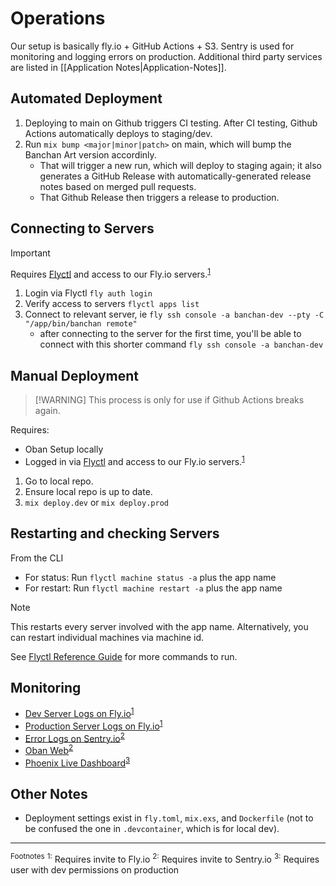 # Operations

Our setup is basically fly.io + GitHub Actions + S3. Sentry is used for monitoring and logging errors on production. Additional third party services are listed in \[[Application Notes|Application-Notes]].

## Automated Deployment

1. Deploying to main on Github triggers CI testing. After CI testing, Github Actions automatically deploys to staging/dev.
2. Run `mix bump <major|minor|patch>` on main, which will bump the Banchan Art version accordinly.
    - That will trigger a new run, which will deploy to staging again; it also generates a GitHub Release with automatically-generated release notes based on merged pull requests.
    - That Github Release then triggers a release to production.

## Connecting to Servers

> [!IMPORTANT]
> Requires [Flyctl](https://fly.io/docs/hands-on/install-flyctl/) and access to our Fly.io servers.<sup>[1](#footnote1)</sup>

1. Login via Flyctl `fly auth login`
2. Verify access to servers `flyctl apps list`
3. Connect to relevant server, ie `fly ssh console -a banchan-dev --pty -C "/app/bin/banchan remote"`
    - after connecting to the server for the first time, you'll be able to connect with this shorter command `fly ssh console -a banchan-dev`

## Manual Deployment
>
> [!WARNING]
> This process is only for use if Github Actions breaks again.

Requires:

- Oban Setup locally
- Logged in via [Flyctl](https://fly.io/docs/hands-on/install-flyctl/) and access to our Fly.io servers.<sup>[1](#footnote1)</sup>

1. Go to local repo.
2. Ensure local repo is up to date.
3. `mix deploy.dev` or  `mix deploy.prod`

## Restarting and checking Servers

From the CLI

- For status: Run `flyctl machine status -a` plus the app name
- For restart: Run `flyctl machine restart -a` plus the app name

> [!NOTE]
> This restarts every server involved with the app name. Alternatively, you can restart individual machines via machine id.

See [Flyctl Reference Guide](https://fly.io/docs/reference/) for more commands to run.

## Monitoring

- [Dev Server Logs on Fly.io](https://fly.io/apps/banchan-dev/monitoring)<sup>[1](#footnote1)</sup>
- [Production Server Logs on Fly.io](https://fly.io/apps/banchan-prod/monitoring)<sup>[1](#footnote1)</sup>
- [Error Logs on Sentry.io](https://sentry.io/organizations/banchan-art/issues/)<sup>[2](#footnote2)</sup>
- [Oban Web](https://banchan.art/admin/oban)<sup>[2](#footnote2)</sup>
- [Phoenix Live Dashboard](https://banchan.art/admin/dashboard/home)<sup>[3](#footnote2)</sup>

## Other Notes

- Deployment settings exist in `fly.toml`, `mix.exs`, and `Dockerfile` (not to be confused the one in `.devcontainer`, which is for local dev).

---

<sup>Footnotes</sup>
<sup><a name="footnote1">1:</a></sup> Requires invite to Fly.io
<sup><a name="footnote1">2:</a></sup> Requires invite to Sentry.io
<sup><a name="footnote2">3:</a></sup> Requires user with dev permissions on production
